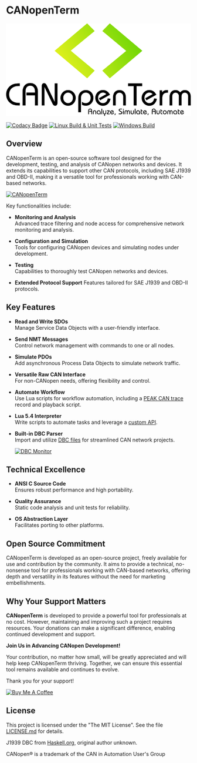 # CANopenTerm

[![CANopenTerm](https://raw.githubusercontent.com/CANopenTerm/CANopenTerm/main/media/logo.svg)](https://raw.githubusercontent.com/CANopenTerm/CANopenTerm/main/media/logo.svg?raw=true "CANopenTerm")

[![Codacy Badge](https://app.codacy.com/project/badge/Grade/d0b16a90be6d4a59beafcabd727b2a2f)](https://app.codacy.com/gh/CANopenTerm/CANopenTerm/dashboard?utm_source=gh&utm_medium=referral&utm_content=&utm_campaign=Badge_grade)
[![Linux Build & Unit Tests](https://github.com/CANopenTerm/CANopenTerm/actions/workflows/linux.yml/badge.svg)](https://github.com/CANopenTerm/CANopenTerm/actions/workflows/linux.yml)
[![Windows Build](https://github.com/CANopenTerm/CANopenTerm/actions/workflows/windows.yml/badge.svg)](https://github.com/CANopenTerm/CANopenTerm/actions/workflows/windows.yml)

## Overview

CANopenTerm is an open-source software tool designed for the
development, testing, and analysis of CANopen networks and
devices. It extends its capabilities to support other CAN
protocols, including SAE J1939 and OBD-II, making it a
versatile tool for professionals working with CAN-based
networks.

[![CANopenTerm](https://canopenterm.de/media/CANopenTerm.gif)](https://raw.githubusercontent.com/CANopenTerm/CANopenTerm/main/docs/media/CANopenTerm.gif?raw=true "CANopenTerm")

Key functionalities include:

- **Monitoring and Analysis**  
  Advanced trace filtering and node access for comprehensive
  network monitoring and analysis.

- **Configuration and Simulation**  
  Tools for configuring CANopen devices and simulating nodes
  under development.

- **Testing**  
  Capabilities to thoroughly test CANopen networks and devices.

- **Extended Protocol Support** 
  Features tailored for SAE J1939 and OBD-II protocols.

## Key Features

- **Read and Write SDOs**  
  Manage Service Data Objects with a user-friendly interface.

- **Send NMT Messages**  
  Control network management with commands to one or all nodes.

- **Simulate PDOs**  
  Add asynchronous Process Data Objects to simulate network
  traffic.

- **Versatile Raw CAN Interface**  
  For non-CANopen needs, offering flexibility and control.

- **Automate Workflow**  
  Use Lua scripts for workflow automation, including a
  [PEAK CAN trace](https://www.peak-system.com/produktcd/Pdf/English/PEAK_CAN_TRC_File_Format.pdf)
  record and playback script.

- **Lua 5.4 Interpreter**  
  Write scripts to automate tasks and leverage a
  [custom API](https://canopenterm.de/lua-api).

- **Built-in DBC Parser**  
  Import and utilize
  [DBC files](https://www.csselectronics.com/pages/can-dbc-file-database-intro)
  for streamlined CAN network projects.

  [![DBC Monitor](https://canopenterm.de/media/DBC_Monitor.gif)](https://raw.githubusercontent.com/CANopenTerm/CANopenTerm/main/docs/media/DBC_Monitor.gif?raw=true "DBC Monitor")

## Technical Excellence

- **ANSI C Source Code**  
  Ensures robust performance and high portability.

- **Quality Assurance**  
  Static code analysis and unit tests for reliability.

- **OS Abstraction Layer**  
  Facilitates porting to other platforms.

## Open Source Commitment

CANopenTerm is developed as an open-source project, freely
available for use and contribution by the community. It aims
to provide a technical, no-nonsense tool for professionals
working with CAN-based networks, offering depth and versatility
in its features without the need for marketing embellishments.

## Why Your Support Matters

**CANopenTerm** is developed to provide a powerful tool for
professionals at no cost.  However, maintaining and improving
such a project requires resources.  Your donations can make a
significant difference, enabling continued development and support.

**Join Us in Advancing CANopen Development!**

Your contribution, no matter how small, will be greatly appreciated
and will help keep CANopenTerm thriving. Together, we can ensure
this essential tool remains available and continues to evolve.

Thank you for your support!

[![Buy Me A Coffee](https://canopenterm.de/media/buy-me-a-coffee.png)](https://www.buymeacoffee.com/mupf.dev)

## License

This project is licensed under the "The MIT License".  See the file
[LICENSE.md](LICENSE.md) for details.

J1939 DBC from
[Haskell.org](https://hackage.haskell.org/package/ecu-0.0.8/src/src/j1939_utf8.dbc),
original author unknown.

CANopen® is a trademark of the CAN in Automation User's Group
